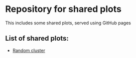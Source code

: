 # Repository for shared plots

This includes some shared plots, served using GitHub pages

## List of shared plots:

* [Random cluster](https://cliedl.github.io/shared_plots/random_cluster.html)
